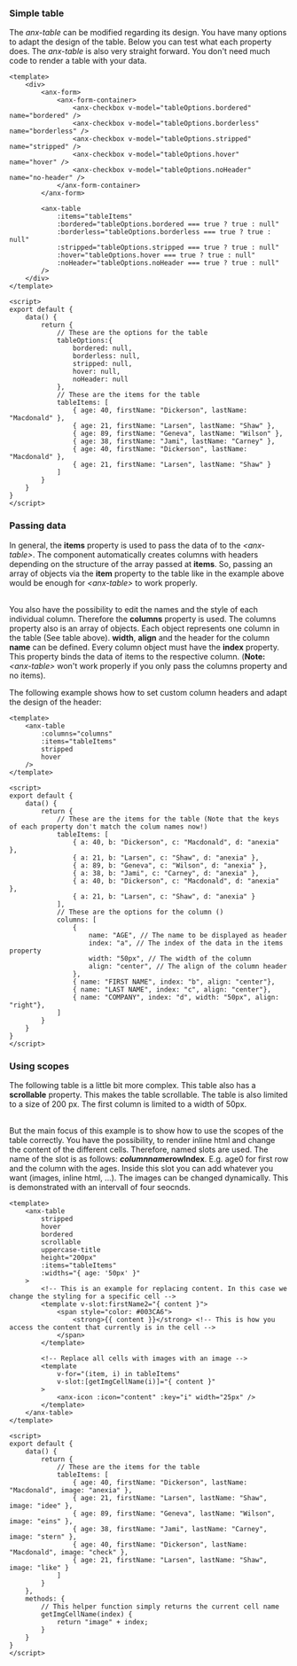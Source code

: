 ### Simple table

The *anx-table* can be modified regarding its design. You have many options to adapt the design of the table. Below you can test what each property does. The *anx-table* is also very straight forward. You don't need much code to render a table with your data.

```vue
<template>
    <div>
        <anx-form>
            <anx-form-container>
                <anx-checkbox v-model="tableOptions.bordered" name="bordered" />
                <anx-checkbox v-model="tableOptions.borderless" name="borderless" />
                <anx-checkbox v-model="tableOptions.stripped" name="stripped" />
                <anx-checkbox v-model="tableOptions.hover" name="hover" />
                <anx-checkbox v-model="tableOptions.noHeader" name="no-header" />
            </anx-form-container>
        </anx-form>

        <anx-table
            :items="tableItems"
            :bordered="tableOptions.bordered === true ? true : null"
            :borderless="tableOptions.borderless === true ? true : null"
            :stripped="tableOptions.stripped === true ? true : null"
            :hover="tableOptions.hover === true ? true : null"
            :noHeader="tableOptions.noHeader === true ? true : null"
        />
    </div>
</template>

<script>
export default {
    data() {
        return {
            // These are the options for the table
            tableOptions:{
                bordered: null,
                borderless: null,
                stripped: null,
                hover: null,
                noHeader: null
            },
            // These are the items for the table
            tableItems: [
                { age: 40, firstName: "Dickerson", lastName: "Macdonald" },
                { age: 21, firstName: "Larsen", lastName: "Shaw" },
                { age: 89, firstName: "Geneva", lastName: "Wilson" },
                { age: 38, firstName: "Jami", lastName: "Carney" },
                { age: 40, firstName: "Dickerson", lastName: "Macdonald" },
                { age: 21, firstName: "Larsen", lastName: "Shaw" }
            ]
        }
    }
}
</script>
```

### Passing data

In general, the <strong>items</strong> property is used to pass the data of to the <i>&lt;anx-table&gt;</i>. The component automatically creates columns with headers depending on the structure of the array passed at <strong>items</strong>. So, passing an array of objects via the <strong>item</strong> property to the table like in the example above would be enough for <i>&lt;anx-table&gt;</i> to work properly.<br /><br />

You also have the possibility to edit the names and the style of each individual column. Therefore the <strong>columns</strong> property is used. The columns property also is an array of objects. Each object represents one column in the table (See table above). <strong>width</strong>, <strong>align</strong> and the header for the column <strong>name</strong> can be defined. Every column object must have the <strong>index</strong> property. This property binds the data of items to the respective column. (<strong>Note: </strong> <i>&lt;anx-table&gt;</i> won't work properly if you only pass the columns property and no items).

The following example shows how to set custom column headers and adapt the design of the header:

```vue
<template>
    <anx-table
        :columns="columns"
        :items="tableItems"
        stripped
        hover
    />
</template>

<script>
export default {
    data() {
        return {
            // These are the items for the table (Note that the keys of each property don't match the colum names now!)
            tableItems: [
                { a: 40, b: "Dickerson", c: "Macdonald", d: "anexia" },
                { a: 21, b: "Larsen", c: "Shaw", d: "anexia" },
                { a: 89, b: "Geneva", c: "Wilson", d: "anexia" },
                { a: 38, b: "Jami", c: "Carney", d: "anexia" },
                { a: 40, b: "Dickerson", c: "Macdonald", d: "anexia" },
                { a: 21, b: "Larsen", c: "Shaw", d: "anexia" }
            ],
            // These are the options for the column ()
            columns: [
                {
                    name: "AGE", // The name to be displayed as header
                    index: "a", // The index of the data in the items property
                    width: "50px", // The width of the column
                    align: "center", // The align of the column header
                },
                { name: "FIRST NAME", index: "b", align: "center"},
                { name: "LAST NAME", index: "c", align: "center"},
                { name: "COMPANY", index: "d", width: "50px", align: "right"},
            ]
        }
    }
}
</script>
```

### Using scopes

The following table is a little bit more complex. This table also has a <strong>scrollable</strong> property. This makes the table scrollable. The table is also limited to a size of 200 px. The first column is limited to a width of 50px.<br /><br />

But the main focus of this example is to show how to use the scopes of the table correctly. You have the possibility, to render inline html and change the content of the different cells. Therefore, named slots are used. The name of the slot is as follows:
<strong>$columnname$rowIndex</strong>. E.g. age0 for first row and the column with the ages. Inside this slot you can add whatever you want (images, inline html, ...). The images can be changed dynamically. This is demonstrated with an intervall of four seocnds.

```vue
<template>
    <anx-table
        stripped
        hover
        bordered
        scrollable
        uppercase-title
        height="200px"
        :items="tableItems"
        :widths="{ age: '50px' }"
    >
        <!-- This is an example for replacing content. In this case we change the styling for a specific cell -->
        <template v-slot:firstName2="{ content }">
            <span style="color: #003CA6">
                <strong>{{ content }}</strong> <!-- This is how you access the content that currently is in the cell -->
            </span>
        </template>

        <!-- Replace all cells with images with an image -->
        <template
            v-for="(item, i) in tableItems"
            v-slot:[getImgCellName(i)]="{ content }"
        >
            <anx-icon :icon="content" :key="i" width="25px" />
        </template>
    </anx-table>
</template>

<script>
export default {
    data() {
        return {
            // These are the items for the table
            tableItems: [
                { age: 40, firstName: "Dickerson", lastName: "Macdonald", image: "anexia" },
                { age: 21, firstName: "Larsen", lastName: "Shaw", image: "idee" },
                { age: 89, firstName: "Geneva", lastName: "Wilson", image: "eins" },
                { age: 38, firstName: "Jami", lastName: "Carney", image: "stern" },
                { age: 40, firstName: "Dickerson", lastName: "Macdonald", image: "check" },
                { age: 21, firstName: "Larsen", lastName: "Shaw", image: "like" }
            ]
        }
    },
    methods: {
        // This helper function simply returns the current cell name
        getImgCellName(index) {
            return "image" + index;
        }
    }
}
</script>
```